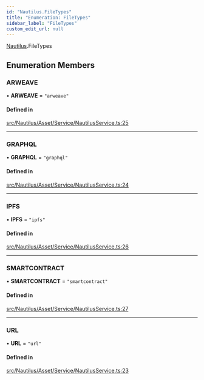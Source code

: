 ```yaml
---
id: "Nautilus.FileTypes"
title: "Enumeration: FileTypes"
sidebar_label: "FileTypes"
custom_edit_url: null
---
```


[Nautilus](../modules/Nautilus.md).FileTypes

## Enumeration Members

### ARWEAVE

• **ARWEAVE** = ``"arweave"``

#### Defined in

[src/Nautilus/Asset/Service/NautilusService.ts:25](https://github.com/deltaDAO/nautilus/blob/9e325d7/src/Nautilus/Asset/Service/NautilusService.ts#L25)

___

### GRAPHQL

• **GRAPHQL** = ``"graphql"``

#### Defined in

[src/Nautilus/Asset/Service/NautilusService.ts:24](https://github.com/deltaDAO/nautilus/blob/9e325d7/src/Nautilus/Asset/Service/NautilusService.ts#L24)

___

### IPFS

• **IPFS** = ``"ipfs"``

#### Defined in

[src/Nautilus/Asset/Service/NautilusService.ts:26](https://github.com/deltaDAO/nautilus/blob/9e325d7/src/Nautilus/Asset/Service/NautilusService.ts#L26)

___

### SMARTCONTRACT

• **SMARTCONTRACT** = ``"smartcontract"``

#### Defined in

[src/Nautilus/Asset/Service/NautilusService.ts:27](https://github.com/deltaDAO/nautilus/blob/9e325d7/src/Nautilus/Asset/Service/NautilusService.ts#L27)

___

### URL

• **URL** = ``"url"``

#### Defined in

[src/Nautilus/Asset/Service/NautilusService.ts:23](https://github.com/deltaDAO/nautilus/blob/9e325d7/src/Nautilus/Asset/Service/NautilusService.ts#L23)
